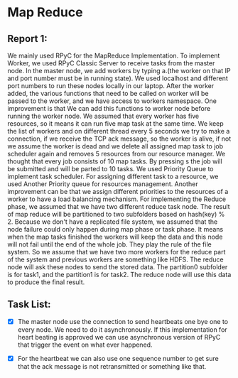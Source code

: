 # Map Reduce
## Report 1:
We mainly used RPyC for the MapReduce Implementation. To implement Worker,
we used RPyC Classic Server to receive tasks from the master node. In the 
master node, we add workers by typing a.(the worker on that IP and port 
number must be in running state).
We used localhost and different port numbers to run these nodes locally 
in our laptop. After the worker added, the various functions that need 
to be called on worker will be passed to the worker, and we have access 
to workers namespace. One improvement is that We can add this functions 
to worker node before running the worker node. We assumed that every
 worker has five resources, so it means it can run five map task at 
 the same time. We keep the list of workers and on different thread 
 every 5 seconds we try to make a connection, if we receive the TCP 
 ack message, so the worker is alive, if not we assume the worker is
  dead and we delete all assigned map task to job scheduler again and 
  removes 5 resources from our resource manager. We thought that every
   job consists of 10 map tasks. By pressing s the job will be submitted
    and will be parted to 10 tasks. We used Priority Queue to implement 
    task scheduler. For assigning different task to a resource, we used 
    Another Priority queue for resources management. Another improvement
     can be that we assign different priorities to the resources of a 
     worker to have a load balancing mechanism. For implementing 
     the Reduce phase, we assumed that we have two different
      reduce task node. The result of map reduce will be partitioned
       to two subfolders based on hash(key) % 2. Because we don't have
        a replicated file system, we assumed that the node failure could
         only happen during map phase or task phase. It means when the map
          tasks finished the workers will keep the data and this node will
           not fail until the end of the whole job. They play the rule of
            the file system. So we assume that we have two more workers 
for the reduce part of the system and previous workers are something 
like HDFS. The reduce node will ask these nodes to send the stored data.
 The partition0 subfolder is for task1, and the partition1 is for task2.
  The reduce node will use this data to produce the final result.
## Task List:
- [x] The master node use the connection to send heartbeats one bye one 
to every node. We need to 
do it asynchronously. If this implementation for heart beating is approved we
can use asynchronous version of RPyC that trigger the event on what ever happened.
- [x] For the heartbeat we can also use one sequence number 
to get sure that the ack message is not retransmitted or something like that.

